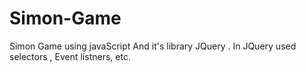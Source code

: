# Simon-Game
Simon Game using javaScript And it's library JQuery .
In JQuery used selectors , Event listners, etc.
